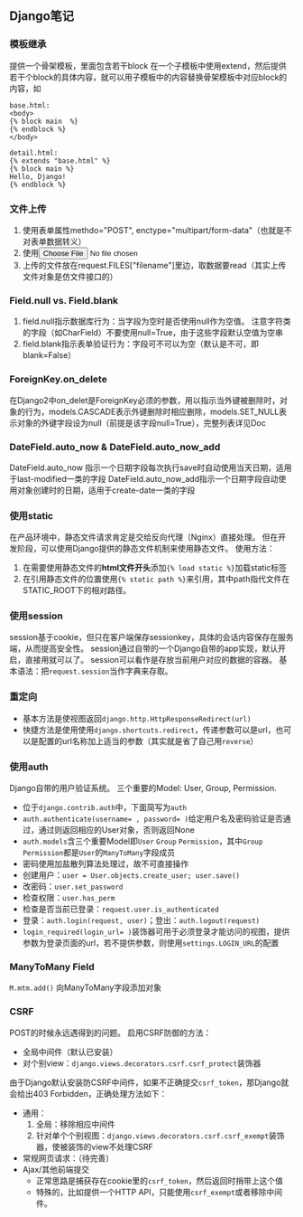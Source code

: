 ## Django笔记
### 模板继承
提供一个骨架模板，里面包含若干block
在一个子模板中使用extend，然后提供若干个block的具体内容，就可以用子模板中的内容替换骨架模板中对应block的内容，如
```
base.html:
<body>
{% block main  %}
{% endblock %}
</body>

detail.html:
{% extends "base.html" %}
{% block main %}
Hello, Django!
{% endblock %}
```

### 文件上传
1. 使用表单属性methdo="POST", enctype="multipart/form-data"（也就是不对表单数据转义）
2. 使用<input type="file" name="filename" />
3. 上传的文件放在request.FILES["filename"]里边，取数据要read（其实上传文件对象是仿文件接口的）

### Field.null vs. Field.blank
1. field.null指示数据库行为：当字段为空时是否使用null作为空值。
   注意字符类的字段（如CharField）不要使用null=True，由于这些字段默认空值为空串
2. field.blank指示表单验证行为：字段可不可以为空（默认是不可，即blank=False）


### ForeignKey.on_delete
在Django2中on_delet是ForeignKey必须的参数，用以指示当外键被删除时，对象的行为，models.CASCADE表示外键删除时相应删除，models.SET_NULL表示对象的外键字段设为null（前提是该字段null=True），完整列表详见Doc
### DateField.auto_now & DateField.auto_now_add
DateField.auto_now 指示一个日期字段每次执行save时自动使用当天日期，适用于last-modified一类的字段
DateField.auto_now_add指示一个日期字段自动使用对象创建时的日期，适用于create-date一类的字段
### 使用static
在产品环境中，静态文件请求肯定是交给反向代理（Nginx）直接处理。
但在开发阶段，可以使用Django提供的静态文件机制来使用静态文件。
使用方法：
1. 在需要使用静态文件的**html文件开头**添加`{% load static %}`加载static标签
2. 在引用静态文件的位置使用`{% static path %}`来引用，其中path指代文件在STATIC_ROOT下的相对路径。
### 使用session
session基于cookie，但只在客户端保存sessionkey，具体的会话内容保存在服务端，从而提高安全性。
session通过自带的一个Django自带的app实现，默认开启，直接用就可以了。
session可以看作是存放当前用户对应的数据的容器。
基本语法：把`request.session`当作字典来存取。
### 重定向
- 基本方法是使视图返回`django.http.HttpResponseRedirect(url)`
- 快捷方法是使用使用`django.shortcuts.redirect`，传递参数可以是url，也可以是配置的url名称加上适当的参数（其实就是省了自己用`reverse`）
### 使用auth
Django自带的用户验证系统。
三个重要的Model: User, Group, Permission.
- 位于`django.contrib.auth`中，下面简写为`auth`
- `auth.authenticate(username= , password= )`给定用户名及密码验证是否通过，通过则返回相应的User对象，否则返回None
- `auth.models`含三个重要Model即`User` `Group` `Permission`，其中`Group` `Permission`都是`User`的`ManyToMany`字段成员
- 密码使用加盐散列算法处理过，故不可直接操作
- 创建用户：`user = User.objects.create_user; user.save()`
- 改密码：`user.set_password`
- 检查权限：`user.has_perm`
- 检查是否当前已登录：`request.user.is_authenticated`
- 登录：`auth.login(request, user)`；登出：`auth.logout(request)`
- `login_required(login_url= )`装饰器可用于必须登录才能访问的视图，提供参数为登录页面的url，若不提供参数，则使用`settings.LOGIN_URL`的配置

### ManyToMany Field
`M.mtm.add()` 向ManyToMany字段添加对象

### CSRF
POST的时候永远遇得到的问题。
启用CSRF防御的方法：
- 全局中间件（默认已安装）
- 对个别view：`django.views.decorators.csrf.csrf_protect`装饰器

由于Django默认安装防CSRF中间件，如果不正确提交`csrf_token`，那Django就会给出403 Forbidden，正确处理方法如下：
- 通用：
  1. 全局：移除相应中间件
  2. 针对单个个别视图：`django.views.decorators.csrf.csrf_exempt`装饰器，使被装饰的view不处理CSRF
- 常规网页请求：（待完善）
- Ajax/其他前端提交
  - 正常思路是捕获存在cookie里的`csrf_token`，然后返回时捎带上这个值
  - 特殊的，比如提供一个HTTP API，只能使用`csrf_exempt`或者移除中间件。